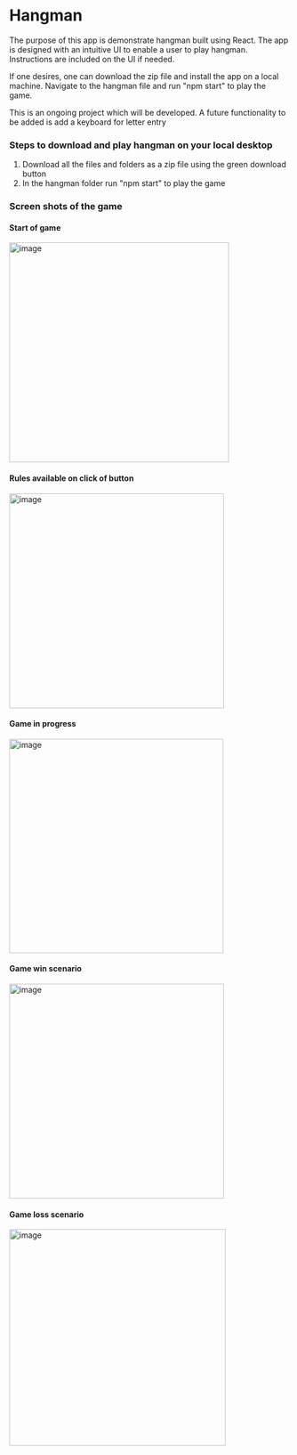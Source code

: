 <h1>Hangman</h1>
<p>The purpose of this app is demonstrate hangman built using React.  The app is designed with an intuitive UI to enable a user to play hangman.  Instructions are included on the UI if needed.</p>
<p>If one desires, one can download the zip file and install the app on a local machine.  Navigate to the hangman file and run "npm start" to play the game.</p>
<p>This is an ongoing project which will be developed. A future functionality to be added is add a keyboard for letter entry</p>
<h3>Steps to download and play hangman on your local desktop</h3>
<ol>
<li>Download all the files and folders as a zip file using the green download button</li>
<li>In the hangman folder run "npm start" to play the game</li>
</ol>
<h3>Screen shots of the game</h1>
<h4>Start of game</h4>
<img width="395" alt="image" src="https://user-images.githubusercontent.com/26333063/215429594-c9f4f3b6-c553-4b1d-b229-5c8df2695c70.png">

<h4>Rules available on click of button</h4>
<img width="386" alt="image" src="https://user-images.githubusercontent.com/26333063/215431924-c69da153-9cdf-4df9-9423-b5c8282e3ddd.png">

<h4>Game in progress</h4>
<img width="385" alt="image" src="https://user-images.githubusercontent.com/26333063/215430022-74ed120f-defb-47ed-aa72-000bd50a9292.png">

<h4>Game win scenario</h4>
<img width="386" alt="image" src="https://user-images.githubusercontent.com/26333063/215431262-4419c5a7-9e8c-44df-afa9-d802868030c5.png">

<h4>Game loss scenario</h4>
<img width="389" alt="image" src="https://user-images.githubusercontent.com/26333063/215430566-2a74fccc-720f-45a0-90da-c5307be5be20.png">
